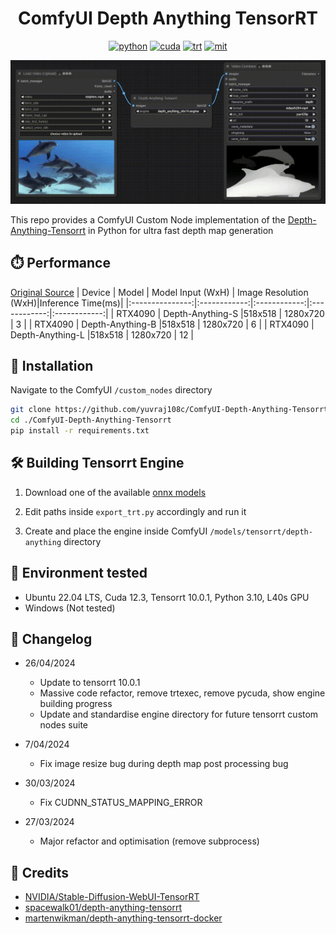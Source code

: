 <div align="center">

# ComfyUI Depth Anything TensorRT

[![python](https://img.shields.io/badge/python-3.10.12-green)](https://www.python.org/downloads/release/python-31012/)
[![cuda](https://img.shields.io/badge/cuda-12.3-green)](https://developer.nvidia.com/cuda-downloads)
[![trt](https://img.shields.io/badge/TRT-10.0-green)](https://developer.nvidia.com/tensorrt)
[![mit](https://img.shields.io/badge/license-MIT-blue)](https://github.com/spacewalk01/depth-anything-tensorrt/blob/main/LICENSE)

</div>

<p align="center">
  <img src="assets/demo.gif" />
</p>

This repo provides a ComfyUI Custom Node implementation of the [Depth-Anything-Tensorrt](https://github.com/spacewalk01/depth-anything-tensorrt) in Python for ultra fast depth map generation

## ⏱️ Performance

[Original Source](https://github.com/spacewalk01/depth-anything-tensorrt/blob/main/README.md#%EF%B8%8F-performance)
| Device | Model | Model Input (WxH) | Image Resolution (WxH)|Inference Time(ms)|
|:---------------:|:------------:|:------------:|:------------:|:------------:|
| RTX4090 | Depth-Anything-S |518x518 | 1280x720 | 3 |
| RTX4090 | Depth-Anything-B |518x518 | 1280x720 | 6 |
| RTX4090 | Depth-Anything-L |518x518 | 1280x720 | 12 |

## 🚀 Installation

Navigate to the ComfyUI `/custom_nodes` directory

```bash
git clone https://github.com/yuvraj108c/ComfyUI-Depth-Anything-Tensorrt.git
cd ./ComfyUI-Depth-Anything-Tensorrt
pip install -r requirements.txt
```

## 🛠️ Building Tensorrt Engine

1. Download one of the available [onnx models](https://huggingface.co/yuvraj108c/Depth-Anything-Onnx/tree/main)
2. Edit paths inside `export_trt.py` accordingly and run it

3. Create and place the engine inside ComfyUI `/models/tensorrt/depth-anything` directory

## 🤖 Environment tested

- Ubuntu 22.04 LTS, Cuda 12.3, Tensorrt 10.0.1, Python 3.10, L40s GPU
- Windows (Not tested)

## 📝 Changelog

- 26/04/2024

  - Update to tensorrt 10.0.1
  - Massive code refactor, remove trtexec, remove pycuda, show engine building progress
  - Update and standardise engine directory for future tensorrt custom nodes suite

- 7/04/2024

  - Fix image resize bug during depth map post processing bug

- 30/03/2024

  - Fix CUDNN_STATUS_MAPPING_ERROR

- 27/03/2024

  - Major refactor and optimisation (remove subprocess)

## 👏 Credits

- [NVIDIA/Stable-Diffusion-WebUI-TensorRT](https://github.com/NVIDIA/Stable-Diffusion-WebUI-TensorRT)
- [spacewalk01/depth-anything-tensorrt](https://github.com/spacewalk01/depth-anything-tensorrt)
- [martenwikman/depth-anything-tensorrt-docker](https://github.com/martenwikman/depth-anything-tensorrt-docker)
